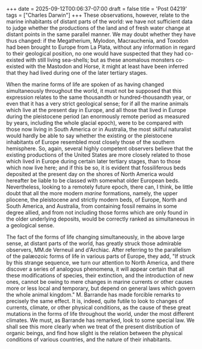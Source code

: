 +++
date = 2025-09-12T00:06:37-07:00
draft = false
title = 'Post 04219'
tags = ["Charles Darwin"]
+++
These observations, however, relate to the marine inhabitants of distant parts of the world: we have not sufficient data to judge whether the productions of the land and of fresh water change at distant points in the same parallel manner. We may doubt whether they have thus changed: if the Megatherium, Mylodon, Macrauchenia, and Toxodon had been brought to Europe from La Plata, without any information in regard to their geological position, no one would have suspected that they had co-existed with still living sea-shells; but as these anomalous monsters co-existed with the Mastodon and Horse, it might at least have been inferred that they had lived during one of the later tertiary stages.

When the marine forms of life are spoken of as having changed simultaneously throughout the world, it must not be supposed that this expression relates to the same thousandth or hundred-thousandth year, or even that it has a very strict geological sense; for if all the marine animals which live at the present day in Europe, and all those that lived in Europe during the pleistocene period (an enormously remote period as measured by years, including the whole glacial epoch), were to be compared with those now living in South America or in Australia, the most skilful naturalist would hardly be able to say whether the existing or the pleistocene inhabitants of Europe resembled most closely those of the southern hemisphere. So, again, several highly competent observers believe that the existing productions of the United States are more closely related to those which lived in Europe during certain later tertiary stages, than to those which now live here; and if this be so, it is evident that fossiliferous beds deposited at the present day on the shores of North America would hereafter be liable to be classed with somewhat older European beds. Nevertheless, looking to a remotely future epoch, there can, I think, be little doubt that all the more modern _marine_ formations, namely, the upper pliocene, the pleistocene and strictly modern beds, of Europe, North and South America, and Australia, from containing fossil remains in some degree allied, and from not including those forms which are only found in the older underlying deposits, would be correctly ranked as simultaneous in a geological sense.

The fact of the forms of life changing simultaneously, in the above large sense, at distant parts of the world, has greatly struck those admirable observers, MM.de Verneuil and d'Archiac. After referring to the parallelism of the palæozoic forms of life in various parts of Europe, they add, "If struck by this strange sequence, we turn our attention to North America, and there discover a series of analogous phenomena, it will appear certain that all these modifications of species, their extinction, and the introduction of new ones, cannot be owing to mere changes in marine currents or other causes more or less local and temporary, but depend on general laws which govern the whole animal kingdom." M. Barrande has made forcible remarks to precisely the same effect. It is, indeed, quite futile to look to changes of currents, climate, or other physical conditions, as the cause of these great mutations in the forms of life throughout the world, under the most different climates. We must, as Barrande has remarked, look to some special law. We shall see this more clearly when we treat of the present distribution of organic beings, and find how slight is the relation between the physical conditions of various countries, and the nature of their inhabitants.
